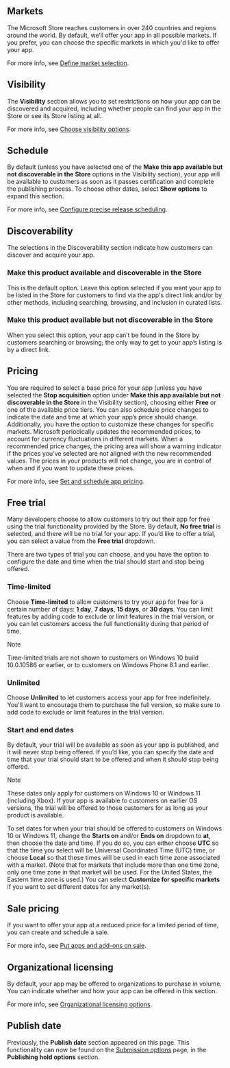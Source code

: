 ## Markets

The Microsoft Store reaches customers in over 240 countries and regions around the world. By default, we’ll offer your app in all possible markets. If you prefer, you can choose the specific markets in which you'd like to offer your app.

For more info, see [Define market selection](../../../apps/publish/publish-your-app/market-selection.md).

## Visibility

The **Visibility** section allows you to set restrictions on how your app can be discovered and acquired, including whether people can find your app in the Store or see its Store listing at all.

For more info, see [Choose visibility options](../../../apps/publish/publish-your-app/visibility-options.md).

## Schedule

By default (unless you have selected one of the **Make this app available but not discoverable in the Store** options in the Visibility section), your app will be available to customers as soon as it passes certification and complete the publishing process. To choose other dates, select **Show options** to expand this section.

For more info, see [Configure precise release scheduling](../../../apps/publish/publish-your-app/release-schedule.md).

## Discoverability

The selections in the Discoverability section indicate how customers can discover and acquire your app.

### Make this product available and discoverable in the Store

This is the default option. Leave this option selected if you want your app to be listed in the Store for customers to find via the app's direct link and/or by other methods, including searching, browsing, and inclusion in curated lists.

### Make this product available but not discoverable in the Store

When you select this option, your app can’t be found in the Store by customers searching or browsing; the only way to get to your app’s listing is by a direct link.

## Pricing

You are required to select a base price for your app (unless you have selected the **Stop acquisition** option under **Make this app available but not discoverable in the Store** in the Visibility section), choosing either **Free** or one of the available price tiers. You can also schedule price changes to indicate the date and time at which your app’s price should change. Additionally, you have the option to customize these changes for specific markets. Microsoft periodically updates the recommended prices, to account for currency fluctuations in different markets. When a recommended price changes, the pricing area will show a warning indicator if the prices you’ve selected are not aligned with the new recommended values. The prices in your products will not change, you are in control of when and if you want to update these prices.

For more info, see [Set and schedule app pricing](../../../apps/publish/publish-your-app/schedule-pricing-changes.md).

## Free trial

Many developers choose to allow customers to try out their app for free using the trial functionality provided by the Store. By default, **No free trial** is selected, and there will be no trial for your app. If you’d like to offer a trial, you can select a value from the **Free trial** dropdown.

There are two types of trial you can choose, and you have the option to configure the date and time when the trial should start and stop being offered.

### Time-limited

Choose **Time-limited** to allow customers to try your app for free for a certain number of days: **1 day**, **7 days**, **15 days**, or **30 days**. You can limit features by adding code to exclude or limit features in the trial version, or you can let customers access the full functionality during that period of time.

> [!NOTE]
> Time-limited trials are not shown to customers on Windows 10 build 10.0.10586 or earlier, or to customers on Windows Phone 8.1 and earlier.

### Unlimited

Choose **Unlimited** to let customers access your app for free indefinitely. You'll want to encourage them to purchase the full version, so make sure to add code to exclude or limit features in the trial version.

### Start and end dates

By default, your trial will be available as soon as your app is published, and it will never stop being offered. If you’d like, you can specify the date and time that your trial should start to be offered and when it should stop being offered.

>[!NOTE]
> These dates only apply for customers on Windows 10 or Windows 11 (including Xbox). If your app is available to customers on earlier OS versions, the trial will be offered to those customers for as long as your product is available.

To set dates for when your trial should be offered to customers on Windows 10 or Windows 11, change the **Starts on** and/or **Ends on** dropdown to **at**, then choose the date and time. If you do so, you can either choose **UTC** so that the time you select will be Universal Coordinated Time (UTC) time, or choose **Local** so that these times will be used in each time zone associated with a market. (Note that for markets that include more than one time zone, only one time zone in that market will be used. For the United States, the Eastern time zone is used.) You can select **Customize for specific markets** if you want to set different dates for any market(s).

## Sale pricing

If you want to offer your app at a reduced price for a limited period of time, you can create and schedule a sale.

For more info, see [Put apps and add-ons on sale](../../../apps/publish/put-apps-and-add-ons-on-sale.md).

## Organizational licensing

By default, your app may be offered to organizations to purchase in volume. You can indicate whether and how your app can be offered in this section.

For more info, see [Organizational licensing options](../../../apps/publish/organizational-licensing.md).

## Publish date

Previously, the **Publish date** section appeared on this page. This functionality can now be found on the [Submission options](../../../apps/publish/publish-your-app/create-app-submission.md) page, in the **Publishing hold options** section.
